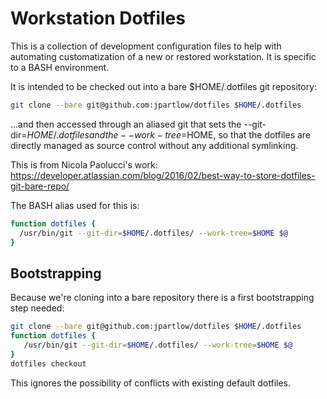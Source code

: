 # Workstation Dotfiles

This is a collection of development configuration files to help with automating
customatization of a new or restored workstation.  It is specific to a BASH
environment.

It is intended to be checked out into a bare $HOME/.dotfiles git repository:

```bash
git clone --bare git@github.com:jpartlow/dotfiles $HOME/.dotfiles
```

...and then accessed through an aliased git that sets the --git-dir=$HOME/.dotfiles
and the --work-tree=$HOME, so that the dotfiles are directly managed as source
control without any additional symlinking.

This is from Nicola Paolucci's work:
https://developer.atlassian.com/blog/2016/02/best-way-to-store-dotfiles-git-bare-repo/

The BASH alias used for this is:

```bash
function dotfiles {
  /usr/bin/git --git-dir=$HOME/.dotfiles/ --work-tree=$HOME $@
}
```

## Bootstrapping

Because we're cloning into a bare repository there is a first bootstrapping
step needed:

```bash
git clone --bare git@github.com:jpartlow/dotfiles $HOME/.dotfiles
function dotfiles {
   /usr/bin/git --git-dir=$HOME/.dotfiles/ --work-tree=$HOME $@
}
dotfiles checkout
```

This ignores the possibility of conflicts with existing default dotfiles.
